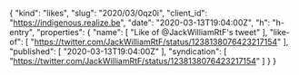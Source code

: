 {
  "kind": "likes",
  "slug": "2020/03/0qz0i",
  "client_id": "https://indigenous.realize.be",
  "date": "2020-03-13T19:04:00Z",
  "h": "h-entry",
  "properties": {
    "name": [
      "Like of @JackWilliamRtF's tweet"
    ],
    "like-of": [
      "https://twitter.com/JackWilliamRtF/status/1238138076423217154"
    ],
    "published": [
      "2020-03-13T19:04:00Z"
    ],
    "syndication": [
      "https://twitter.com/JackWilliamRtF/status/1238138076423217154"
    ]
  }
}
